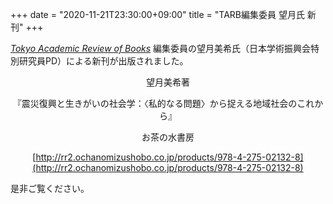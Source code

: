 +++
date = "2020-11-21T23:30:00+09:00"
title = "TARB編集委員 望月氏 新刊"
+++

[*Tokyo Academic Review of Books*](https://tarb.yamanami.tokyo/) 編集委員の望月美希氏（日本学術振興会特別研究員PD）による新刊が出版されました。

<div style="text-align: center;">

望月美希著

『震災復興と生きがいの社会学：〈私的なる問題〉から捉える地域社会のこれから』

お茶の水書房

[http://rr2.ochanomizushobo.co.jp/products/978-4-275-02132-8](http://rr2.ochanomizushobo.co.jp/products/978-4-275-02132-8)

</div>

是非ご覧ください。
